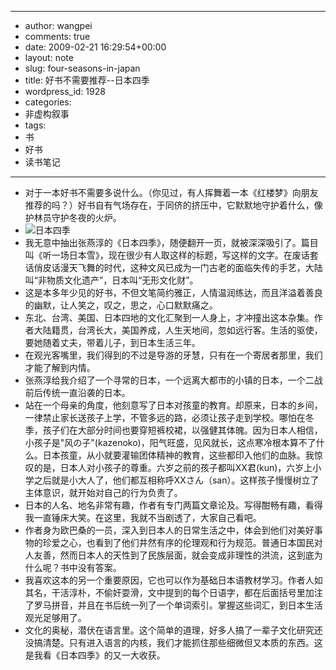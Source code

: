 - --
- author: wangpei
- comments: true
- date: 2009-02-21 16:29:54+00:00
- layout: note
- slug: four-seasons-in-japan
- title: 好书不需要推荐--日本四季
- wordpress_id: 1928
- categories:
- 非虚构叙事
- tags:
- 书
- 好书
- 读书笔记
- --
- 对于一本好书不需要多说什么。（你见过，有人挥舞着一本《红楼梦》向朋友推荐的吗？）好书自有气场存在，于同侪的挤压中，它默默地守护着什么，像护林员守护冬夜的火炉。
- ![日本四季](http://farm4.static.flickr.com/3593/3297052595_7c99ee1094.jpg?v=0)
- 我无意中抽出张燕淳的《日本四季》，随便翻开一页，就被深深吸引了。篇目叫《听一场日本雪》，现在很少有人取这样的标题，写这样的文字。在废话套话俏皮话漫天飞舞的时代，这种文风已成为一门古老的面临失传的手艺，大陆叫“非物质文化遗产”，日本叫“无形文化财”。
- 这是本多年少见的好书，不但文笔简约雅正，人情温润练达，而且洋溢着善良的幽默，让人笑之，叹之，思之，心口默默痛之。
- 东北、台湾、美国、日本四地的文化汇聚到一人身上，才冲撞出这本杂集。作者大陆籍贯，台湾长大，美国养成，人生天地间，忽如远行客。生活的驱使，要她随着丈夫，带着儿子，到日本生活三年。
- 在观光客嘴里，我们得到的不过是导游的牙慧，只有在一个寄居者那里，我们才能了解到内情。
- 张燕淳给我介绍了一个寻常的日本，一个远离大都市的小镇的日本，一个二战前后传统一直沿袭的日本。
- 站在一个母亲的角度，他刻意写了日本对孩童的教育。却原来，日本的乡间，一律禁止家长送孩子上学，不管多远的路，必须让孩子走到学校。哪怕在冬季，孩子们在大部分时间也要穿短裤校裙，以强健其体魄。因为日本人相信，小孩子是"风の子"(kazenoko)，阳气旺盛，见风就长，这点寒冷根本算不了什么。日本孩童，从小就要灌输团体精神的教育，这些都印入他们的血脉。我惊叹的是，日本人对小孩子的尊重。六岁之前的孩子都叫XX君(kun)，六岁上小学之后就是小大人了，他们都互相称呼XXさん（san）。这样孩子慢慢树立了主体意识，就开始对自己的行为负责了。
- 日本的人名、地名非常有趣，作者有专门两篇文章论及。写得酣畅有趣，看得我一直锤床大笑。在这里，我就不当剧透了，大家自己看吧。
- 作者身为欧巴桑的一员，深入到日本人的日常生活之中，体会到他们对美好事物的珍爱之心，也看到了他们井然有序的伦理观和行为规范。普通日本国民对人友善，然而日本人的天性到了民族层面，就会变成非理性的洪流，这到底为什么呢？书中没有答案。
- 我喜欢这本的另一个重要原因，它也可以作为基础日本语教材学习。作者人如其名，干活淳朴，不偷奸耍滑，文中提到的每个日语字，都在后面括号里加注了罗马拼音，并且在书后统一列了一个单词索引。掌握这些词汇，到日本生活观光足够用了。
- 文化的奥秘，潜伏在语言里。这个简单的道理，好多人搞了一辈子文化研究还没搞清楚。只有进入语言的内核，我们才能抓住那些细微但又本质的东西。这是我看《日本四季》的又一大收获。
